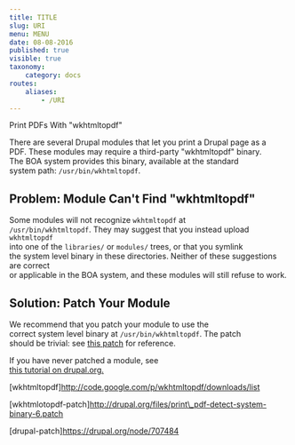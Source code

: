 ```yaml
---
title: TITLE
slug: URI
menu: MENU
date: 08-08-2016
published: true
visible: true
taxonomy:
    category: docs
routes:
    aliases:
        - /URI
---
```

Print PDFs With "wkhtmltopdf"

There are several Drupal modules that let you print a Drupal page as a\
PDF. These modules may require a third-party "wkhtmltopdf" binary.\
The BOA system provides this binary, available at the standard\
system path: `/usr/bin/wkhtmltopdf`.

Problem: Module Can't Find "wkhtmltopdf"
----------------------------------------

Some modules will not recognize `wkhtmltopdf` at\
`/usr/bin/wkhtmltopdf`. They may suggest that you instead upload
`wkhtmltopdf`\
into one of the `libraries/` or `modules/` trees, or that you symlink\
the system level binary in these directories. Neither of these
suggestions are correct\
or applicable in the BOA system, and these modules will still refuse to
work.

Solution: Patch Your Module
---------------------------

We recommend that you patch your module to use the\
correct system level binary at `/usr/bin/wkhtmltopdf`. The patch\
should be trivial: see [this patch](wkhtmltopdf-patch) for reference.

If you have never patched a module, see\
[this tutorial on drupal.org.](drupal-patch)

\[wkhtmltopdf\]http://code.google.com/p/wkhtmltopdf/downloads/list

\[wkhtmlotopdf-patch\]http://drupal.org/files/print\_pdf-detect-system-binary-6.patch

\[drupal-patch\]https://drupal.org/node/707484
